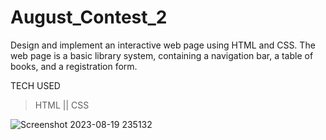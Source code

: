 # August_Contest_2

Design and implement an interactive web page using HTML and CSS. The web page is a basic library system, containing a navigation bar, a table of books, and a registration form.

TECH USED
>HTML ||
>CSS

![Screenshot 2023-08-19 235132](https://github.com/Sahil8564/August_Contest_2/assets/136605579/b38191a7-54aa-4540-82d3-50175bbf3488)
